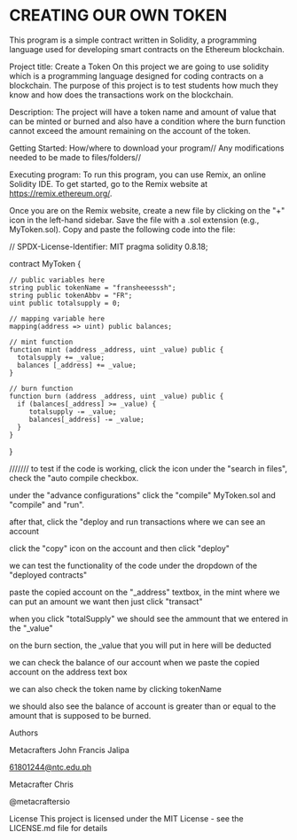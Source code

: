 # CREATING OUR OWN TOKEN
This program is a simple contract written in Solidity, a programming language used for developing smart contracts on the Ethereum blockchain. 

Project title:
Create a Token On this project we are going to use solidity which is a programming language designed for coding contracts on a blockchain. The purpose of this project is to test students how much they know and how does the transactions work on the blockchain.

Description:
The project will have a token name and amount of value that can be minted or burned and also have a condition where the burn function cannot exceed the amount remaining on the account of the token.

Getting Started: 
How/where to download your program// Any modifications needed to be made to files/folders//

Executing program:
To run this program, you can use Remix, an online Solidity IDE. 
To get started, go to the Remix website at https://remix.ethereum.org/.

Once you are on the Remix website, create a new file by clicking on the "+" icon in the left-hand sidebar. Save the file with a .sol extension (e.g., MyToken.sol). Copy and paste the following code into the file: 

// SPDX-License-Identifier: MIT
pragma solidity 0.8.18;

contract MyToken {

    // public variables here
	string public tokenName = "fransheeesssh";
	string public tokenAbbv = "FR";
	uint public totalsupply = 0;

    // mapping variable here
    mapping(address => uint) public balances;

    // mint function
    function mint (address _address, uint _value) public {
      totalsupply += _value;
      balances [_address] += _value;
    }

    // burn function
    function burn (address _address, uint _value) public {
      if (balances[_address] >= _value) {
         totalsupply -= _value;
         balances[_address] -= _value;
      }
    }

}


/////// to test if the code is working, click the icon under the "search in files", check the "auto compile checkbox.

under the "advance configurations" click the "compile" MyToken.sol and "compile" and "run".

after that, click the "deploy and run transactions where we can see an account

click the "copy" icon on the account and then click "deploy"

we can test the functionality of the code under the dropdown of the "deployed contracts"

paste the copied account on the "_address" textbox, in the mint where we can put an amount we want then just click "transact"

when you click "totalSupply" we should see the ammount that we entered in the "_value"

on the burn section, the _value that you will put in here will be deducted

we can check the balance of our account when we paste the copied account on the address text box

we can also check the token name by clicking tokenName

we should also see the balance of account is greater than or equal to the amount that is supposed to be burned.

Authors

Metacrafters John Francis Jalipa

61801244@ntc.edu.ph

Metacrafter Chris

@metacraftersio

License This project is licensed under the MIT License - see the LICENSE.md file for details

